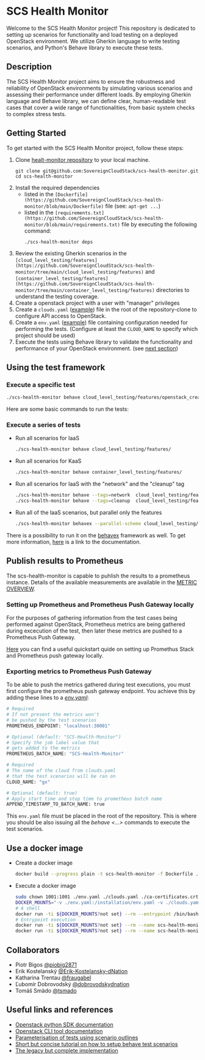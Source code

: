 # SCS Health Monitor

Welcome to the SCS Health Monitor project! This repository is dedicated to setting up scenarios for functionality and load testing on a deployed OpenStack environment. We utilize Gherkin language to write testing scenarios, and Python's Behave library to execute these tests.

## Description

The SCS Health Monitor project aims to ensure the robustness and reliability of OpenStack environments by simulating various scenarios and assessing their performance under different loads. By employing Gherkin language and Behave library, we can define clear, human-readable test cases that cover a wide range of functionalities, from basic system checks to complex stress tests.

## Getting Started

To get started with the SCS Health Monitor project, follow these steps:

1. Clone [healt-monitor repository](https://github.com/SovereignCloudStack/scs-health-monitor) to your local machine.
   ```
   git clone git@github.com:SovereignCloudStack/scs-health-monitor.git
   cd scs-health-monitor
   ```
2. Install the required dependencies
    * listed in the `[Dockerfile](https://github.com/SovereignCloudStack/scs-health-monitor/blob/main/Dockerfile)` file
      (see: `apt-get ...`)
    * listed in the `[requirements.txt](https://github.com/SovereignCloudStack/scs-health-monitor/blob/main/requirements.txt)` file by executing the following command:
      ```
      ./scs-health-monitor deps
      ```
3. Review the existing Gherkin scenarios in the `[cloud_level_testing/features](https://github.com/SovereignCloudStack/scs-health-monitor/tree/main/cloud_level_testing/features)` and `[container_level_testing/features](https://github.com/SovereignCloudStack/scs-health-monitor/tree/main/container_level_testing/features)` directories to understand the testing coverage.
4. Create a openstack project with a user with "manager" privileges
5. Create a `clouds.yaml` ([example](/assets/config-examples/clouds.yaml)) file in the root of the repository-clone to configure API access to OpenStack.
6. Create a `env.yaml` ([example](/assets/config-examples/env.yaml)) file containing configuration needed for performing the tests.
   (Configure at least the `CLOUD_NAME` to specify which project should be used)
7. Execute the tests using Behave library to validate the functionality and performance of your OpenStack environment.
   (see [next section](#using-the-test-framework))

## Using the test framework

### Execute a specific test

```bash
./scs-health-monitor behave cloud_level_testing/features/openstack_create_network.feature
```

Here are some basic commands to run the tests:

### Execute a series of tests

*  Run all scenarios for IaaS
   ```bash
   ./scs-health-monitor behave cloud_level_testing/features/
   ```
*  Run all scenarios for KaaS
   ```bash
   ./scs-health-monitor behave container_level_testing/features/
   ```
*  Run all scenarios for IaaS with the "network" and the "cleanup" tag
   ```bash
   ./scs-health-monitor behave --tags=network  cloud_level_testing/features/
   ./scs-health-monitor behave --tags=cleanup  cloud_level_testing/features/
   ```

* Run all of the IaaS scenarios, but parallel only the features
   ```bash
   ./scs-health-monitor behavex --parallel-scheme cloud_level_testing/features/
   ```

There is a possibility to run it on the [behavex](https://github.com/hrcorval/behavex) framework as well. To get more information, [here](https://pypi.org/project/behavex/) is a link to the documentation.

## Publish results to Prometheus

The scs-health-monitor is capable to puhlish the results to a prometheus instance.
Details of the available measurements are available in the [METRIC OVERVIEW](docs/Metric_List.md).

### Setting up Prometheus and Prometheus Push Gateway locally

For the purposes of gathering information from the test cases being performed against OpenStack, Prometheus metrics are being gathered during excecution of the test, then later these metrics are pushed to a Prometheus Push Gateway.

[Here](./ObservabilityStack/SetupObservabilityStack.md) you can find a useful quickstart quide on setting up Promethus Stack and Prometheus push gateway locally.

### Exporting metrics to Prometheus Push Gateway

To be able to push the metrics gathered during test executions, you must first configure the prometheus push gateway endpoint. You achieve this by adding these lines to a *[env.yaml](/assets/config-examples/env.yaml)*:

``` bash
# Required
# If not present the metrics won't
# be pushed by the test scenarios
PROMETHEUS_ENDPOINT: "localhost:30001"

# Optional (default: "SCS-Health-Monitor")
# Specify the job label value that
# gets added to the metrics
PROMETHEUS_BATCH_NAME: "SCS-Health-Monitor"

# Required
# The name of the cloud from clouds.yaml
# that the test scenarios will be ran on
CLOUD_NAME: "gx"

# Optional (default: true)
# Apply start time and stop time to prometheus batch name
APPEND_TIMESTAMP_TO_BATCH_NAME: true
```

This `env.yaml` file must be placed in the root of the repository. This is where you should be also issuing all the *behave <...>* commands to execute the test scenarios.

## Use a docker image

* Create a docker image
  ```bash
  docker build --progress plain -t scs-health-monitor -f Dockerfile .
  ```
* Execute a docker image
  ```bash
  sudo chown 1001:1001 ./env.yaml ./clouds.yaml ./ca-certificates.crt
  DOCKER_MOUNTS="-v ./env.yaml:/installation/env.yaml -v ./clouds.yaml:/installation/clouds.yaml -v ./ca-certificates.crt:/installation/ca-certificates.crt"
  # A shell
  docker run -ti ${DOCKER_MOUNTS?not set} --rm --entrypoint /bin/bash --name scs-health-monitor scs-health-monitor
  # Entrypoint execution
  docker run -ti ${DOCKER_MOUNTS?not set} --rm --name scs-health-monitor scs-health-monitor behave <ARGUMENTS>
  docker run -ti ${DOCKER_MOUNTS?not set} --rm --name scs-health-monitor scs-health-monitor behave cloud_level_testing/features/openstack_create_network.feature
  ```

## Collaborators

- Piotr Bigos [@piobig2871](https://github.com/piobig2871)
- Erik Kostelanský [@Erik-Kostelansky-dNation](https://github.com/Erik-Kostelansky-dNation)
- Katharina Trentau [@fraugabel](https://github.com/fraugabel)
- Ľubomír Dobrovodský [@dobrovodskydnation](https://github.com/dobrovodskydnation)
- Tomáš Smädo [@tsmado](https://github.com/tsmado)

## Useful links and references

* [Openstack python SDK documentation](https://docs.openstack.org/openstacksdk/latest/user/)
* [Openstack CLI tool documentation](https://docs.openstack.org/python-openstackclient/latest/)
* [Parameterisation of tests using scenario outlines](https://jenisys.github.io/behave.example/tutorials/tutorial04.html)
* [Short but concise tutorial on how to setup behave test scenarios](https://behave.readthedocs.io/en/stable/tutorial.html)
* [The legacy but complete implementation](https://github.com/SovereignCloudStack/openstack-health-monitor)
